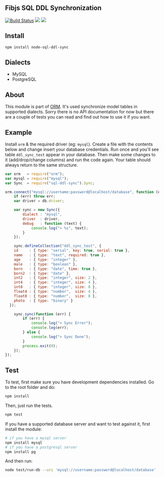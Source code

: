 ## Fibjs SQL DDL Synchronization

[![Build Status](https://secure.travis-ci.org/dresende/node-sql-ddl-sync.png?branch=master)](http://travis-ci.org/dresende/node-sql-ddl-sync)
[![](https://badge.fury.io/js/sql-ddl-sync.png)](https://npmjs.org/package/sql-ddl-sync)
[![](https://gemnasium.com/dresende/node-sql-ddl-sync.png)](https://gemnasium.com/dresende/node-sql-ddl-sync)

## Install

```sh
npm install node-sql-ddl-sync
```

## Dialects

- MySQL
- PostgreSQL

## About

This module is part of [ORM](http://dresende.github.com/node-orm2). It's used synchronize model tables in supported dialects.
Sorry there is no API documentation for now but there are a couple of tests you can read and find out how to use it if you want.

## Example

Install `orm` & the required driver (eg: `mysql`).
Create a file with the contents below and change insert your database credentials.
Run once and you'll see table `ddl_sync_test` appear in your database. Then make some changes to it (add/drop/change columns)
and run the code again. Your table should always return to the same structure.

```js
var orm   = require("orm");
var mysql = require("mysql");
var Sync  = require("sql-ddl-sync").Sync;

orm.connect("mysql://username:password@localhost/database", function (err, db) {
	if (err) throw err;
	var driver = db.driver;

	var sync = new Sync({
		dialect : "mysql",
		driver  : driver,
		debug   : function (text) {
			console.log("> %s", text);
		}
	});

	sync.defineCollection("ddl_sync_test", {
    id     : { type: "serial", key: true, serial: true },
    name   : { type: "text", required: true },
    age    : { type: "integer" },
    male   : { type: "boolean" },
    born   : { type: "date", time: true },
    born2  : { type: "date" },
    int2   : { type: "integer", size: 2 },
    int4   : { type: "integer", size: 4 },
    int8   : { type: "integer", size: 8 },
    float4 : { type: "number",  size: 4 },
    float8 : { type: "number",  size: 8 },
    photo  : { type: "binary" }
  });

	sync.sync(function (err) {
		if (err) {
			console.log("> Sync Error");
			console.log(err);
		} else {
			console.log("> Sync Done");
		}
		process.exit(0);
	});
});

```

## Test

To test, first make sure you have development dependencies installed. Go to the root folder and do:

```sh
npm install
```

Then, just run the tests.

```sh
npm test
```

If you have a supported database server and want to test against it, first install the module:

```sh
# if you have a mysql server
npm install mysql
# if you have a postgresql server
npm install pg
```

And then run:

```sh
node test/run-db --uri 'mysql://username:password@localhost/database'
```

